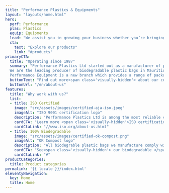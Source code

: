 ```yaml
---
title: "Performance Plastics & Equipments"
layout: "layouts/home.html"
hero:
  perf: Performance
  plas: Plastics
  equip: Equipments
  lead: "We assist you in growing your business whether you’re bringing a new product to market or ramping up production."
  cta:
    text: "Explore our products"
    link: "#products"
primaryCTA:
  title: "Operating since 1987"
  summary: "Performance Plastics Ltd started out as a manufacturer of plastic bags, packaging and rolls for a wide variety of applications.
  We are the leading producer of biodegradable plastic bags in Mauritius. We serve all areas of Mauritius and some regions of Africa.
  Performance Equipment is a new branch which provides a range of packaging and food processing equipment to help SMEs grow their business."
  buttonText: "Find out more<span class='visually-hidden'> about our company here</span>"
  buttonUrl: "/en/about-us"
features:
  title: "Why work with us?"
  list:
  - title: ISO Certified
    image: "src/assets/images/certified-aja-iso.jpeg"
    imageAlt: "ISO 9001 certification logo"
    description: "Performance Plastics Ltd is among the most reliable companies in Mauritius. We are ISO certified for Quality Management. This guarantees that the products, services and process we use conform to international standards."
    cardCTA: "Learn more <span class='visually-hidden'>ISO certification</span>"
    cardCtaLink: "//www.iso.org/about-us.html"
  - title: 100% Biodegradable
    image: "src/assets/images/certified-ok-compost.png"
    imageAlt: "OK Compost logo"
    description: "All biodegrable plastic bags we manufacture comply with the laws of Mauritius. Additionally, the materials we use have been attributed the “OK COMPOST” conformity mark issued by TÜV AUSTRIA CERT BMBH."
    cardCTA: "See<span class='visually-hidden'> our biodegradable </span>products"
    cardCtaLink: "#"
productCategories:
  title: Product categories
permalink: '{{ locale }}/index.html'
eleventyNavigation:
  key: Home
  title: Home
---
```

